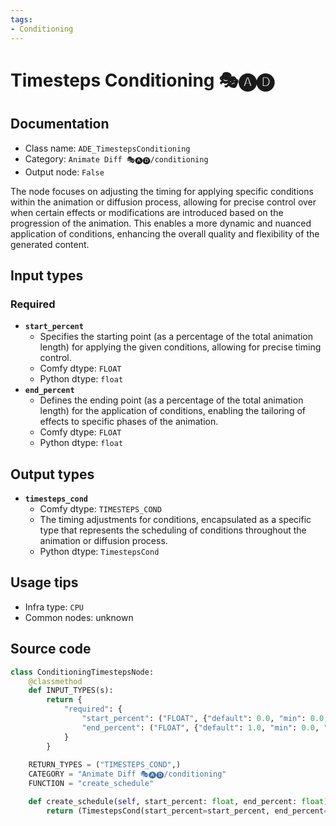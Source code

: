 ```yaml
---
tags:
- Conditioning
---
```


# Timesteps Conditioning 🎭🅐🅓
## Documentation
- Class name: `ADE_TimestepsConditioning`
- Category: `Animate Diff 🎭🅐🅓/conditioning`
- Output node: `False`

The node focuses on adjusting the timing for applying specific conditions within the animation or diffusion process, allowing for precise control over when certain effects or modifications are introduced based on the progression of the animation. This enables a more dynamic and nuanced application of conditions, enhancing the overall quality and flexibility of the generated content.
## Input types
### Required
- **`start_percent`**
    - Specifies the starting point (as a percentage of the total animation length) for applying the given conditions, allowing for precise timing control.
    - Comfy dtype: `FLOAT`
    - Python dtype: `float`
- **`end_percent`**
    - Defines the ending point (as a percentage of the total animation length) for the application of conditions, enabling the tailoring of effects to specific phases of the animation.
    - Comfy dtype: `FLOAT`
    - Python dtype: `float`
## Output types
- **`timesteps_cond`**
    - Comfy dtype: `TIMESTEPS_COND`
    - The timing adjustments for conditions, encapsulated as a specific type that represents the scheduling of conditions throughout the animation or diffusion process.
    - Python dtype: `TimestepsCond`
## Usage tips
- Infra type: `CPU`
- Common nodes: unknown


## Source code
```python
class ConditioningTimestepsNode:
    @classmethod
    def INPUT_TYPES(s):
        return {
            "required": {
                "start_percent": ("FLOAT", {"default": 0.0, "min": 0.0, "max": 1.0, "step": 0.001}),
                "end_percent": ("FLOAT", {"default": 1.0, "min": 0.0, "max": 1.0, "step": 0.001})
            }
        }
    
    RETURN_TYPES = ("TIMESTEPS_COND",)
    CATEGORY = "Animate Diff 🎭🅐🅓/conditioning"
    FUNCTION = "create_schedule"

    def create_schedule(self, start_percent: float, end_percent: float):
        return (TimestepsCond(start_percent=start_percent, end_percent=end_percent),)

```
